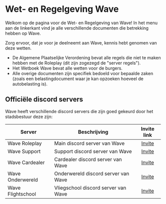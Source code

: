 # Wet- en Regelgeving Wave

Welkom op de pagina voor de Wet- en Regelgeving van Wave!
In het menu aan de linkerkant vind je alle verschillende documenten die betrekking hebben op Wave.

Zorg ervoor, dat je voor je deelneemt aan Wave, kennis hebt genomen van deze wetten.

- De Algemene Plaatselijke Verordening bevat alle regels die niet te maken hebben met de Roleplay (dit zijn zogezegd de "server regels").
- Het Wetboek Wave bevat alle wetten voor de burgers.
- Alle overige documenten zijn specifiek bedoeld voor bepaalde zaken (zoals een belastingdocument waar je kan opzoeken hoeveel de autobelasting is).

## Officiële discord servers

Wave heeft verschillende discord servers die zijn goed gekeurd door het stadsbestuur deze zijn:

| Server | Beschrijving | Invite link |
|---|---|:---:|
|Wave Roleplay| Main discord server van Wave | [Invite](https://discord.gg/wrp) |
|Wave Support| Support discord server van Wave | [Invite](https://discord.gg/AFG9X2Chxw) |
|Wave Cardealer| Cardealer discord server van Wave | [Invite](https://discord.gg/ScpB9jyheS) |
|Wave Onderwereld| Onderwereld discord server van Wave | [Invite](https://discord.gg/h7qK55cDFS) |
|Wave Flightschool| Vliegschool discord server van Wave | [Invite](https://discord.gg/Nfn2mwSKTh) |
